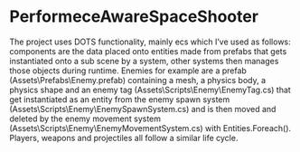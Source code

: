 # PerformeceAwareSpaceShooter

The project uses DOTS functionality, mainly ecs which I’ve used as follows: components are the data placed onto entities made from prefabs that gets instantiated onto a sub scene by a system, other systems then manages those objects during runtime. Enemies for example are a prefab (Assets\Prefabs\Enemy.prefab) containing a mesh, a physics body, a physics shape and an enemy tag (Assets\Scripts\Enemy\EnemyTag.cs) that get instantiated as an entity from the enemy spawn system (Assets\Scripts\Enemy\EnemySpawnSystem.cs) and is then moved and deleted by the enemy movement system (Assets\Scripts\Enemy\EnemyMovementSystem.cs) with Entities.Foreach(). Players, weapons and projectiles all follow a similar life cycle. 

